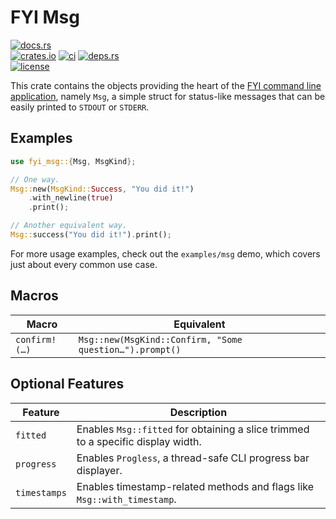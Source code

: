 # FYI Msg

[![docs.rs](https://img.shields.io/docsrs/fyi_msg.svg?style=flat-square&label=docs.rs)](https://docs.rs/fyi_msg/)
<br>
[![crates.io](https://img.shields.io/crates/v/fyi_msg.svg?style=flat-square&label=crates.io)](https://crates.io/crates/fyi_msg)
[![ci](https://img.shields.io/github/actions/workflow/status/Blobfolio/fyi/ci.yaml?style=flat-square&label=ci)](https://github.com/Blobfolio/fyi/actions)
[![deps.rs](https://deps.rs/crate/fyi_msg/latest/status.svg?style=flat-square&label=deps.rs)](https://deps.rs/crate/fyi_msg/)<br>
[![license](https://img.shields.io/badge/license-wtfpl-ff1493?style=flat-square)](https://en.wikipedia.org/wiki/WTFPL)

This crate contains the objects providing the heart of the [FYI command line application](https://github.com/blobfolio/fyi), namely `Msg`, a simple struct for status-like messages that can be easily printed to `STDOUT` or `STDERR`.



## Examples

```rust
use fyi_msg::{Msg, MsgKind};

// One way.
Msg::new(MsgKind::Success, "You did it!")
    .with_newline(true)
    .print();

// Another equivalent way.
Msg::success("You did it!").print();
```

For more usage examples, check out the `examples/msg` demo, which covers just about every common use case.



## Macros

| Macro | Equivalent |
| ----- | ---------- |
| `confirm!(…)` | `Msg::new(MsgKind::Confirm, "Some question…").prompt()` |



## Optional Features

| Feature | Description |
| ------- | ----------- |
| `fitted` | Enables `Msg::fitted` for obtaining a slice trimmed to a specific display width. |
| `progress` | Enables `Progless`, a thread-safe CLI progress bar displayer.
| `timestamps` | Enables timestamp-related methods and flags like `Msg::with_timestamp`. |
